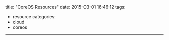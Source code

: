 title: "CoreOS Resources"
date: 2015-03-01 16:46:12
tags:
- resource
categories:
- cloud
- coreos

---
